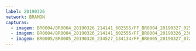 ```yaml
---
label: 20190326
network: BRAMON
capturas:
  - imagem: BR0004/BR0004_20190326_214141_602555/FF_BR0004_20190327_025503_379_0374784.fits_maxpixel.jpg
  - imagem: BR0004/BR0004_20190326_214141_602555/FF_BR0004_20190326_230027_495_0093696.fits_maxpixel.jpg
  - imagem: BR0005/BR0005_20190326_234527_134134/FF_BR0005_20190327_072127_684_0545792.fits_maxpixel.jpg
---
```

